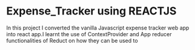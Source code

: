 # Expense_Tracker using REACTJS
In this project I converted the vanilla Javascript expense tracker web app into react app.I learnt the use of ContextProvider and App reducer functionalities of Reduct on how they can be used to 
